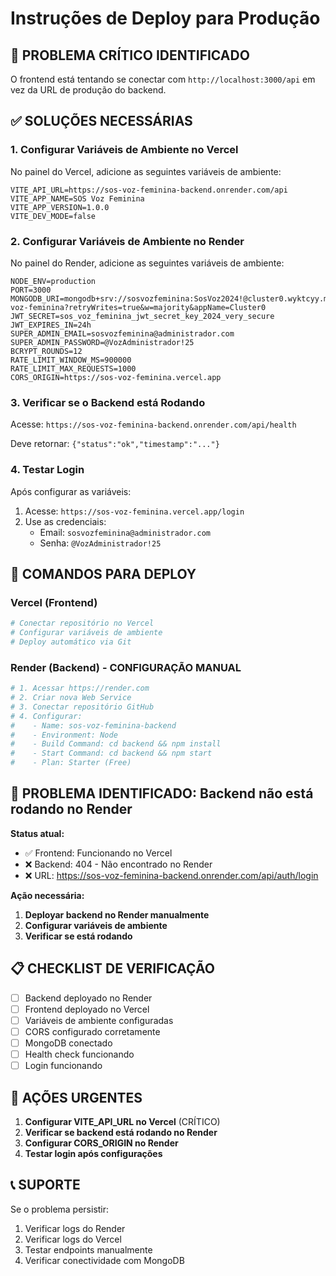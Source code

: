 # Instruções de Deploy para Produção

## 🚨 PROBLEMA CRÍTICO IDENTIFICADO

O frontend está tentando se conectar com `http://localhost:3000/api` em vez da URL de produção do backend.

## ✅ SOLUÇÕES NECESSÁRIAS

### 1. Configurar Variáveis de Ambiente no Vercel

No painel do Vercel, adicione as seguintes variáveis de ambiente:

```
VITE_API_URL=https://sos-voz-feminina-backend.onrender.com/api
VITE_APP_NAME=SOS Voz Feminina
VITE_APP_VERSION=1.0.0
VITE_DEV_MODE=false
```

### 2. Configurar Variáveis de Ambiente no Render

No painel do Render, adicione as seguintes variáveis de ambiente:

```
NODE_ENV=production
PORT=3000
MONGODB_URI=mongodb+srv://sosvozfeminina:SosVoz2024!@cluster0.wyktcyy.mongodb.net/sos-voz-feminina?retryWrites=true&w=majority&appName=Cluster0
JWT_SECRET=sos_voz_feminina_jwt_secret_key_2024_very_secure
JWT_EXPIRES_IN=24h
SUPER_ADMIN_EMAIL=sosvozfeminina@administrador.com
SUPER_ADMIN_PASSWORD=@VozAdministrador!25
BCRYPT_ROUNDS=12
RATE_LIMIT_WINDOW_MS=900000
RATE_LIMIT_MAX_REQUESTS=1000
CORS_ORIGIN=https://sos-voz-feminina.vercel.app
```

### 3. Verificar se o Backend está Rodando

Acesse: `https://sos-voz-feminina-backend.onrender.com/api/health`

Deve retornar: `{"status":"ok","timestamp":"..."}`

### 4. Testar Login

Após configurar as variáveis:
1. Acesse: `https://sos-voz-feminina.vercel.app/login`
2. Use as credenciais:
   - Email: `sosvozfeminina@administrador.com`
   - Senha: `@VozAdministrador!25`

## 🔧 COMANDOS PARA DEPLOY

### Vercel (Frontend)
```bash
# Conectar repositório no Vercel
# Configurar variáveis de ambiente
# Deploy automático via Git
```

### Render (Backend) - CONFIGURAÇÃO MANUAL
```bash
# 1. Acessar https://render.com
# 2. Criar nova Web Service
# 3. Conectar repositório GitHub
# 4. Configurar:
#    - Name: sos-voz-feminina-backend
#    - Environment: Node
#    - Build Command: cd backend && npm install
#    - Start Command: cd backend && npm start
#    - Plan: Starter (Free)
```

## 🚨 PROBLEMA IDENTIFICADO: Backend não está rodando no Render

**Status atual:**
- ✅ Frontend: Funcionando no Vercel
- ❌ Backend: 404 - Não encontrado no Render
- ❌ URL: https://sos-voz-feminina-backend.onrender.com/api/auth/login

**Ação necessária:**
1. **Deployar backend no Render manualmente**
2. **Configurar variáveis de ambiente**
3. **Verificar se está rodando**

## 📋 CHECKLIST DE VERIFICAÇÃO

- [ ] Backend deployado no Render
- [ ] Frontend deployado no Vercel
- [ ] Variáveis de ambiente configuradas
- [ ] CORS configurado corretamente
- [ ] MongoDB conectado
- [ ] Health check funcionando
- [ ] Login funcionando

## 🚨 AÇÕES URGENTES

1. **Configurar VITE_API_URL no Vercel** (CRÍTICO)
2. **Verificar se backend está rodando no Render**
3. **Configurar CORS_ORIGIN no Render**
4. **Testar login após configurações**

## 📞 SUPORTE

Se o problema persistir:
1. Verificar logs do Render
2. Verificar logs do Vercel
3. Testar endpoints manualmente
4. Verificar conectividade com MongoDB
